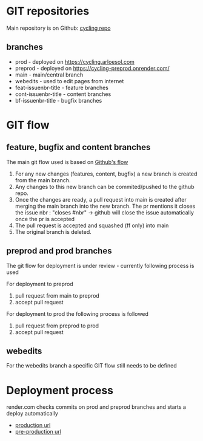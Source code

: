 # GIT repositories

Main repository is on Github: [cycling repo](https://github.com/arloesol/cycling)

## branches

- prod - deployed on https://cycling.arloesol.com
- preprod - deployed on https://cycling-preprod.onrender.com/
- main - main/central branch
- webedits - used to edit pages from internet
- feat-issuenbr-title - feature branches
- cont-issuenbr-title - content branches
- bf-issuenbr-title - bugfix branches

# GIT flow

## feature, bugfix and content branches

The main git flow used is based on [Github's flow](https://docs.github.com/en/get-started/quickstart/github-flow)

1. For any new changes (features, content, bugfix) a new branch is created from the main branch. 
1. Any changes to this new branch can be commited/pushed to the github repo. 
1. Once the changes are ready, a pull request into main is created after merging the main branch into the new branch. The pr mentions it closes the issue nbr : "closes #nbr" -> github will close the issue automatically once the pr is accepted
1. The pull request is accepted and squashed (ff only) into main
1. The original branch is deleted.  

## preprod and prod branches

The git flow for deployment is under review - currently following process is used

For deployment to preprod

1. pull request from main to preprod
1. accept pull request

For deployment to prod the following process is followed 

1. pull request from preprod to prod
1. accept pull request

## webedits

For the webedits branch a specific GIT flow still needs to be defined

# Deployment process

render.com checks commits on prod and preprod branches and starts a deploy automatically

- [production url](https://cycling.arloesol.com)
- [pre-production url](https://cycling-preprod.onrender.com)